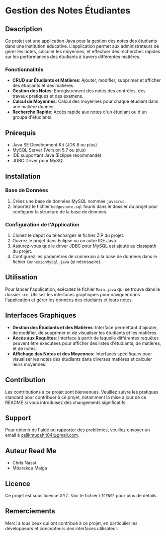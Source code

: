 # Gestion des Notes Étudiantes

## Description
Ce projet est une application Java pour la gestion des notes des étudiants dans une institution éducative. L'application permet aux administrateurs de gérer les notes, calculer les moyennes, et effectuer des recherches rapides sur les performances des étudiants à travers différentes matières.

### Fonctionnalités
- **CRUD sur Étudiants et Matières**: Ajouter, modifier, supprimer et afficher des étudiants et des matières.
- **Gestion des Notes**: Enregistrement des notes des contrôles, des travaux pratiques et des examens.
- **Calcul de Moyennes**: Calcul des moyennes pour chaque étudiant dans une matière donnée.
- **Recherche Rapide**: Accès rapide aux notes d'un étudiant ou d'un groupe d'étudiants.

## Prérequis
- Java SE Development Kit (JDK 8 ou plus)
- MySQL Server (Version 5.7 ou plus)
- IDE supportant Java (Eclipse recommandé)
- JDBC Driver pour MySQL

## Installation

### Base de Données
1. Créez une base de données MySQL nommée `javacrud`.
2. Importez le fichier `bddgesnote.sql` fourni dans le dossier du projet pour configurer la structure de la base de données.

### Configuration de l'Application
1. Clonez le dépôt ou téléchargez le fichier ZIP du projet.
2. Ouvrez le projet dans Eclipse ou un autre IDE Java.
3. Assurez-vous que le driver JDBC pour MySQL est ajouté au classpath du projet.
4. Configurez les paramètres de connexion à la base de données dans le fichier `ConnexionMySql.java` (si nécessaire).

## Utilisation
Pour lancer l'application, exécutez le fichier `Main.java` qui se trouve dans le dossier `src`.
Utilisez les interfaces graphiques pour naviguer dans l'application et gérer les données des étudiants et leurs notes.

## Interfaces Graphiques
- **Gestion des Étudiants et des Matières**: Interface permettant d'ajouter, de modifier, de supprimer et de visualiser les étudiants et les matières.
- **Accès aux Requêtes**: Interface à partir de laquelle différentes requêtes peuvent être exécutées pour afficher des listes d'étudiants, de matières, et de notes.
- **Affichage des Notes et des Moyennes**: Interfaces spécifiques pour visualiser les notes des étudiants dans diverses matières et calculer leurs moyennes.

## Contribution
Les contributions à ce projet sont bienvenues. Veuillez suivre les pratiques standard pour contribuer à ce projet, notamment la mise à jour de ce README si vous introduisez des changements significatifs.

## Support
Pour obtenir de l'aide ou rapporter des problèmes, veuillez envoyer un email à celikmucahit04@gmail.com.

## Auteur Read Me
- Chris Nassi
- Mbarakou Maiga

## Licence
Ce projet est sous licence XYZ. Voir le fichier `LICENSE` pour plus de détails.

## Remerciements
Merci à tous ceux qui ont contribué à ce projet, en particulier les développeurs et concepteurs des interfaces utilisateur.
